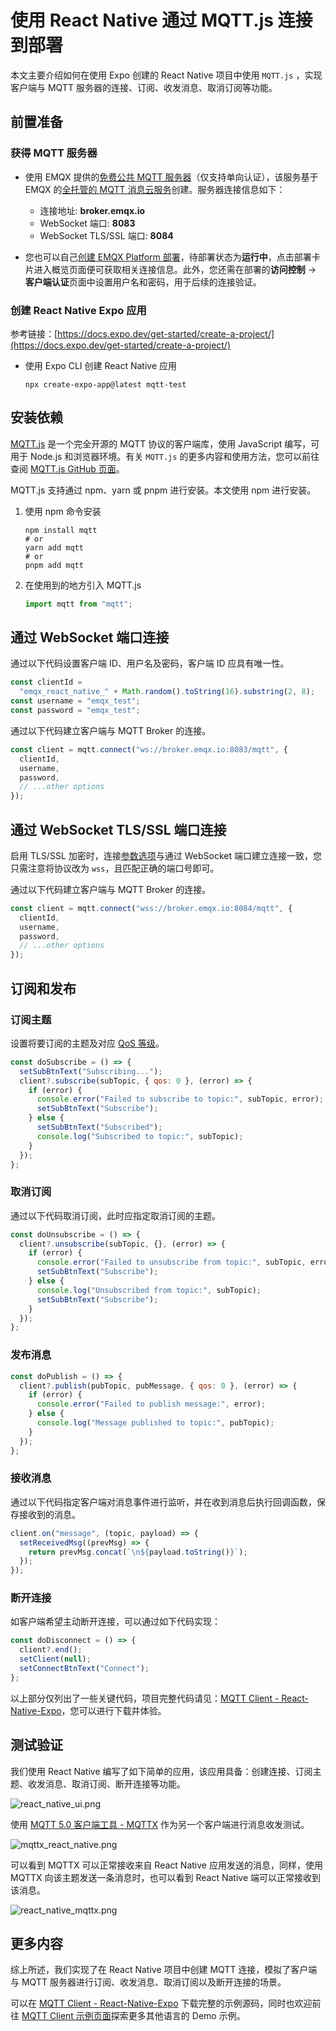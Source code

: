 # 使用 React Native 通过 MQTT.js 连接到部署

本文主要介绍如何在使用 Expo 创建的 React Native 项目中使用 `MQTT.js` ，实现客户端与 MQTT 服务器的连接、订阅、收发消息、取消订阅等功能。

## 前置准备

### 获得 MQTT 服务器

- 使用 EMQX 提供的[免费公共 MQTT 服务器](https://www.emqx.com/zh/mqtt/public-mqtt5-broker)（仅支持单向认证），该服务基于 EMQX 的[全托管的 MQTT 消息云服务](https://www.emqx.com/zh)创建。服务器连接信息如下：

  - 连接地址: **broker.emqx.io**
  - WebSocket 端口: **8083**
  - WebSocket TLS/SSL 端口: **8084**

- 您也可以自己[创建 EMQX Platform 部署](../create/overview.md)，待部署状态为**运行中**，点击部署卡片进入概览页面便可获取相关连接信息。此外，您还需在部署的**访问控制** -> **客户端认证**页面中设置用户名和密码，用于后续的连接验证。

### 创建 React Native Expo 应用

参考链接：[https://docs.expo.dev/get-started/create-a-project/](https://docs.expo.dev/get-started/create-a-project/)

- 使用 Expo CLI 创建 React Native 应用

  ```shell
  npx create-expo-app@latest mqtt-test
  ```

## 安装依赖

[MQTT.js](https://github.com/mqttjs/MQTT.js) 是一个完全开源的 MQTT 协议的客户端库，使用 JavaScript 编写，可用于 Node.js 和浏览器环境。有关 `MQTT.js` 的更多内容和使用方法，您可以前往查阅 [MQTT.js GitHub 页面](https://github.com/mqttjs/MQTT.js#table-of-contents)。

MQTT.js 支持通过 npm、yarn 或 pnpm 进行安装。本文使用 npm 进行安装。

1. 使用 npm 命令安装

   ```shell
   npm install mqtt
   # or
   yarn add mqtt
   # or
   pnpm add mqtt
   ```

2. 在使用到的地方引入 MQTT.js

   ```js
   import mqtt from "mqtt";
   ```

## 通过 WebSocket 端口连接

通过以下代码设置客户端 ID、用户名及密码，客户端 ID 应具有唯一性。

```js
const clientId =
  "emqx_react_native_" + Math.random().toString(16).substring(2, 8);
const username = "emqx_test";
const password = "emqx_test";
```

通过以下代码建立客户端与 MQTT Broker 的连接。

```js
const client = mqtt.connect("ws://broker.emqx.io:8083/mqtt", {
  clientId,
  username,
  password,
  // ...other options
});
```

## 通过 WebSocket TLS/SSL 端口连接

启用 TLS/SSL 加密时，连接[参数选项](https://github.com/mqttjs/MQTT.js#mqttclientstreambuilder-options)与通过 WebSocket 端口建立连接一致，您只需注意将协议改为 `wss`，且匹配正确的端口号即可。

通过以下代码建立客户端与 MQTT Broker 的连接。

```js
const client = mqtt.connect("wss://broker.emqx.io:8084/mqtt", {
  clientId,
  username,
  password,
  // ...other options
});
```

## 订阅和发布

### 订阅主题

设置将要订阅的主题及对应 [QoS 等级](https://www.emqx.com/zh/blog/introduction-to-mqtt-qos)。

```javascript
const doSubscribe = () => {
  setSubBtnText("Subscribing...");
  client?.subscribe(subTopic, { qos: 0 }, (error) => {
    if (error) {
      console.error("Failed to subscribe to topic:", subTopic, error);
      setSubBtnText("Subscribe");
    } else {
      setSubBtnText("Subscribed");
      console.log("Subscribed to topic:", subTopic);
    }
  });
};
```

### 取消订阅

通过以下代码取消订阅，此时应指定取消订阅的主题。

```javascript
const doUnsubscribe = () => {
  client?.unsubscribe(subTopic, {}, (error) => {
    if (error) {
      console.error("Failed to unsubscribe from topic:", subTopic, error);
      setSubBtnText("Subscribe");
    } else {
      console.log("Unsubscribed from topic:", subTopic);
      setSubBtnText("Subscribe");
    }
  });
};
```

### 发布消息

```javascript
const doPublish = () => {
  client?.publish(pubTopic, pubMessage, { qos: 0 }, (error) => {
    if (error) {
      console.error("Failed to publish message:", error);
    } else {
      console.log("Message published to topic:", pubTopic);
    }
  });
};
```

### 接收消息

通过以下代码指定客户端对消息事件进行监听，并在收到消息后执行回调函数，保存接收到的消息。

```js
client.on("message", (topic, payload) => {
  setReceivedMsg((prevMsg) => {
    return prevMsg.concat(`\n${payload.toString()}`);
  });
});
```

### 断开连接

如客户端希望主动断开连接，可以通过如下代码实现：

```javascript
const doDisconnect = () => {
  client?.end();
  setClient(null);
  setConnectBtnText("Connect");
};
```

以上部分仅列出了一些关键代码，项目完整代码请见：[MQTT Client - React-Native-Expo](https://github.com/emqx/MQTT-Client-Examples/tree/master/mqtt-client-React-Native-Expo)，您可以进行下载并体验。

## 测试验证

我们使用 React Native 编写了如下简单的应用，该应用具备：创建连接、订阅主题、收发消息、取消订阅、断开连接等功能。

![react_native_ui.png](./_assets/react_native_ui.png)

使用 [MQTT 5.0 客户端工具 - MQTTX](https://mqttx.app/zh) 作为另一个客户端进行消息收发测试。

![mqttx_react_native.png](./_assets/mqttx_react_native.png)

可以看到 MQTTX 可以正常接收来自 React Native 应用发送的消息，同样，使用 MQTTX 向该主题发送一条消息时，也可以看到 React Native 端可以正常接收到该消息。

![react_native_mqttx.png](./_assets/react_native_mqttx.png)

## 更多内容

综上所述，我们实现了在 React Native 项目中创建 MQTT 连接，模拟了客户端与 MQTT 服务器进行订阅、收发消息、取消订阅以及断开连接的场景。

可以在 [MQTT Client - React-Native-Expo](https://github.com/emqx/MQTT-Client-Examples/tree/master/mqtt-client-React-Native-Expo) 下载完整的示例源码，同时也欢迎前往 [MQTT Client 示例页面](https://github.com/emqx/MQTT-Client-Examples)探索更多其他语言的 Demo 示例。
